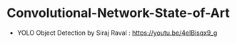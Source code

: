 # Convolutional-Network-State-of-Art


* YOLO Object Detection by Siraj Raval : https://youtu.be/4eIBisqx9_g
